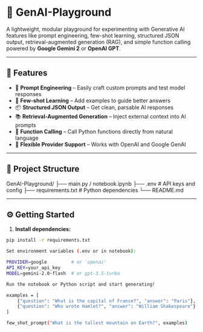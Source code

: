 # 🧠 GenAI-Playground

A lightweight, modular playground for experimenting with Generative AI features like prompt engineering, few-shot learning, structured JSON output, retrieval-augmented generation (RAG), and simple function calling  powered by **Google Gemini 2** or **OpenAI GPT**.

---

## 🚀 Features

- 🔧 **Prompt Engineering** – Easily craft custom prompts and test model responses  
- 🧪 **Few-shot Learning** – Add examples to guide better answers  
- 📦 **Structured JSON Output** – Get clean, parsable AI responses  
- 📚 **Retrieval-Augmented Generation** – Inject external context into AI prompts  
- 🧮 **Function Calling** – Call Python functions directly from natural language  
- 🔁 **Flexible Provider Support** – Works with OpenAI and Google GenAI

---

## 📁 Project Structure

GenAI-Playground/ ├── main.py / notebook.ipynb ├── .env # API keys and config ├── requirements.txt # Python dependencies └── README.md


---

## ⚙️ Getting Started

1. **Install dependencies:**

```bash
pip install -r requirements.txt

Set environment variables (.env or in notebook):

PROVIDER=google         # or 'openai'
API_KEY=your_api_key
MODEL=gemini-2.0-flash  # or gpt-3.5-turbo

Run the notebook or Python script and start generating!

examples = [
    {"question": "What is the capital of France?", "answer": "Paris"},
    {"question": "Who wrote Hamlet?", "answer": "William Shakespeare"}
]

few_shot_prompt("What is the tallest mountain on Earth?", examples)

